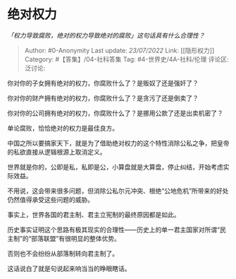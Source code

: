 # 绝对权力
*「权力导致腐败，绝对的权力导致绝对的腐败」这句话具有什么合理性？*

> Author: #0-Anonymity
> Last update: *23/07/2022*
> Link: [[隐形权力]]
> Category: #【答集】/04-社科答集
> Tag: #4-世界史/4A-社科/伦理
> 评论区:
> 泛讨论:

你对你的子女拥有绝对的权力，你腐败什么了？是贩奴了还是强奸了？

你对你的财产拥有绝对的权力，你腐败什么了？是贪污了还是倒卖了？

你对你的公司拥有绝对的权力，你腐败什么了？是挪用公款了还是出卖机密了？

单论腐败，恰恰绝对的权力是最佳良方。

中国之所以要搞家天下，就是为了借助绝对权力的这个特性消除公私之争，把皇帝的私欲直接从逻辑根源上取消定义。

世界就是你的，公即是私，私即是公，小算盘就是大算盘，停止纠结，开始考虑实际效益。

不用说，这会带来很多问题，但消除公私尔元冲突、根绝“公地危机”所带来的好处仍然值得承受这些问题的威胁。

事实上，世界各国的君主制、君主立宪制的最终原因都是如此。

历史事实证明这个思路有极其现实的合理性——历史上的单一君主国家对所谓“民主制”的“部落联盟”有很明显的整体优势。

否则也不会纷纷从部落制转向君主制了。

这话说白了就是句说起来响当当的睁眼瞎话。
